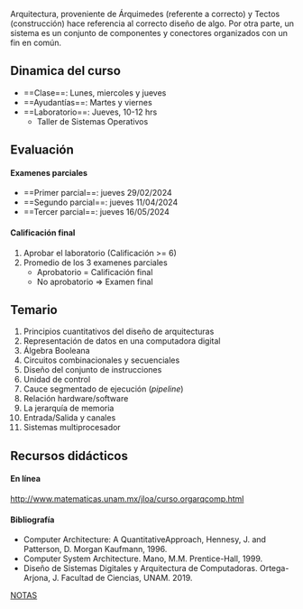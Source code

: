 Arquitectura, proveniente de Árquimedes (referente a correcto) y Tectos (construcción) hace referencia al correcto diseño de algo. Por otra parte, un sistema es un conjunto de componentes y conectores organizados con un fin en común.

## Dinamica del curso

- ==Clase==: Lunes, miercoles y jueves
- ==Ayudantías==: Martes y viernes
- ==Laboratorio==: Jueves, 10-12 hrs
	- Taller de Sistemas Operativos

## Evaluación

#### Examenes parciales

- ==Primer parcial==: jueves 29/02/2024
- ==Segundo parcial==: jueves 11/04/2024
- ==Tercer parcial==: jueves 16/05/2024

#### Calificación final

1. Aprobar el laboratorio (Calificación >= 6)
2. Promedio de los 3 examenes parciales
	- Aprobatorio = Calificación final
	- No aprobatorio => Examen final

## Temario

1. Principios cuantitativos del diseño de arquitecturas
2. Representación de datos en una computadora digital
3. Álgebra Booleana
4. Circuitos combinacionales y secuenciales
5. Diseño del conjunto de instrucciones
6. Unidad de control
7. Cauce segmentado de ejecución (*pipeline*)
8. Relación hardware/software
9. La jerarquía de memoria
10. Entrada/Salida y canales
11. Sistemas multiprocesador

## Recursos didácticos

#### En línea

http://www.matematicas.unam.mx/jloa/curso.orgarqcomp.html

#### Bibliografía

- Computer Architecture:	A QuantitativeApproach, Hennesy, J. and Patterson,	D. Morgan Kaufmann, 1996.
- Computer System Architecture. Mano, M.M. Prentice-Hall, 1999.
- Diseño de Sistemas Digitales y Arquitectura de	Computadoras. Ortega-Arjona, J. Facultad de Ciencias, UNAM. 2019.

[NOTAS](Arquitectura%20de%20Computadoras.md)